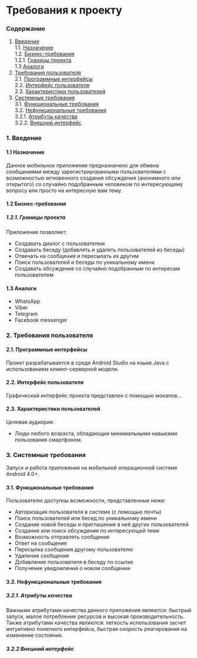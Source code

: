 
# Требования к проекту
### Содержание
1. [Введение](#1) <br>
  1.1. [Назначение](#1.1) <br>
  1.2. [Бизнес-требования](#1.2) <br>
      1.2.1. [Границы проекта](#1.2.1) <br>
  1.3 [Аналоги](#1.3) <br>
2. [Требования пользователя](#2) <br>
  2.1. [Программные интерфейсы](#2.1) <br>
  2.2. [Интерфейс пользователя](#2.2) <br>
  2.3. [Характеристики пользователей](#2.3) <br>
3. [Системные требования](#3.) <br>
  3.1. [Функциональные требования](#3.1) <br>
  3.2. [Нефункциональные требования](#3.2) <br>
     3.2.1. [Атрибуты качества](#3.2.1) <br>
     3.2.2. [Внешний интерфейс](#3.2.2) <br>
  
### 1. Введение <a name="1"></a>
#### 1.1 Назначение <a name="1.1"></a>
Данное мобильное приложение предназначено для обмена сообщениями между зарегистрированными пользователями с возможностью мгновенного создания обсуждения (анонимного или открытого) со случайно подобранным человеком по интересующему вопросу или просто на интересную вам тему.
#### 1.2 Бизнес-требования <a name="1.2"></a>
##### 1.2.1. Границы проекта <a name="1.2.1"></a>
Приложение позволяет:
  * Создавать диалог с пользователем
  * Создавать беседу (добавлять и удалять пользователей из беседы)
  * Отвечать на сообщения и пересылать их другим
  * Поиск пользователей и беседы по уникальному имени
  * Создавать обсуждение со случайно подобранным по интересам пользователем
#### 1.3 Аналоги <a name="1.3"></a>
  * WhatsApp
  * Viber
  * Telegram
  * Facebook messenger
### 2. Требования пользователя <a name="2"></a>
#### 2.1. Программные интерфейсы <a name="2.1"></a>
Проект разрабатывается в среде Android Studio на языке Java с использованием клиент-серверной модели.
#### 2.2. Интерфейс пользователя <a name="2.2"></a>
Графический интерфейс проекта представлен с помощью мокапов...
#### 2.3. Характеристики пользователей <a name="2.3"></a>
Целевая аудиория:
  * Люди любого возраста, обладающие минимальными навыками пользования смартфоном.
### 3. Системные требования <a name="3"></a>
Запуск и работа приложения на мобильной операционной системе Android 4.0+.
#### 3.1. Функциональные требования <a name="3.1"></a>
Пользователю доступны возможности, представленные ниже:
  * Авторизация пользователя в системе (с помощью почты)
  * Поиск пользователей или бесед по уникальному имени
  * Создание новой беседы и приглашение в неё других пользователей
  * Создание или поиск обсуждения по интересующей теме
  * Возможность отправлять сообщения
  * Ответ на сообщение
  * Пересылка сообщения другому пользователю
  * Удаление сообщения
  * Добавление пользователя в беседу по ссылке
  * Получение уведомлений о новом сообщении
#### 3.2. Нефункциональные требования <a name="3.2"></a>
##### 3.2.1. Атрибуты качества <a name="3.2.1"></a>
Важными атрибутами качества данного приложения являются: быстрый запуск, малое потребление ресурсов и высокая производительность. Также атрибутами качества являются: легкость использования засчет интуитивно понятного интерфейса, быстрая скорость реагирования на изменение состояния.
##### 3.2.2 Внешний интерфейс <a name="3.2.2"></a>
